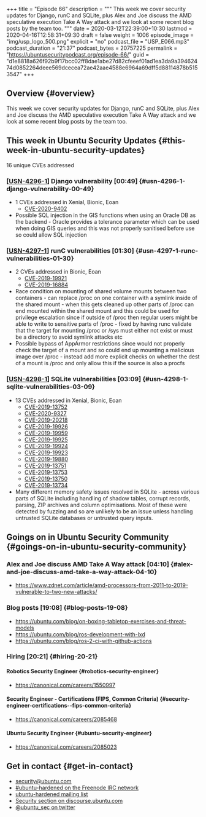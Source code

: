 +++
title = "Episode 66"
description = """
  This week we cover security updates for Django, runC and SQLite, plus Alex
  and Joe discuss the AMD speculative execution Take A Way attack and we
  look at some recent blog posts by the team too.
  """
date = 2020-03-12T22:39:00+10:30
lastmod = 2020-04-16T12:58:31+09:30
draft = false
weight = 1006
episode_image = "img/usp_logo_500.png"
explicit = "no"
podcast_file = "USP_E066.mp3"
podcast_duration = "21:37"
podcast_bytes = 20757225
permalink = "https://ubuntusecuritypodcast.org/episode-66/"
guid = "d1e8818a626f92b9f17bcc02ff8dae1abe27d82cfeeef01ad1ea3da9a39462474d0852264deee569dcecea72ae42aae4588e6964a69dff5d88114878b5153547"
+++

## Overview {#overview}

This week we cover security updates for Django, runC and SQLite, plus Alex
and Joe discuss the AMD speculative execution Take A Way attack and we
look at some recent blog posts by the team too.


## This week in Ubuntu Security Updates {#this-week-in-ubuntu-security-updates}

16 unique CVEs addressed


### [[USN-4296-1](https://usn.ubuntu.com/4296-1/)] Django vulnerability [00:49] {#usn-4296-1-django-vulnerability-00-49}

-   1 CVEs addressed in Xenial, Bionic, Eoan
    -   [CVE-2020-9402](https://people.canonical.com/~ubuntu-security/cve/CVE-2020-9402) <!-- medium -->
-   Possible SQL injection in the GIS functions when using an Oracle DB as
    the backend - Oracle provides a tolerance parameter which can be used
    when doing GIS queries and this was not properly sanitised before use so
    could allow SQL injection


### [[USN-4297-1](https://usn.ubuntu.com/4297-1/)] runC vulnerabilities [01:30] {#usn-4297-1-runc-vulnerabilities-01-30}

-   2 CVEs addressed in Bionic, Eoan
    -   [CVE-2019-19921](https://people.canonical.com/~ubuntu-security/cve/CVE-2019-19921) <!-- medium -->
    -   [CVE-2019-16884](https://people.canonical.com/~ubuntu-security/cve/CVE-2019-16884) <!-- medium -->
-   Race condition on mounting of shared volume mounts between two
    containers - can replace /proc on one container with a symlink inside of
    the shared mount - when this gets cleaned up other parts of /proc can end
    mounted within the shared mount and this could be used for privilege
    escalation since if outside of /proc then regular users might be able to
    write to sensitive parts of /proc - fixed by having runc validate that
    the target for mounting /proc or /sys must either not exist or must be a
    directory to avoid symlink attacks etc
-   Possible bypass of AppArmor restrictions since would not properly check
    the target of a mount and so could end up mounting a malicious image over
    /proc - instead add more explicit checks on whether the dest of a mount
    is /proc and only allow this if the source is also a procfs


### [[USN-4298-1](https://usn.ubuntu.com/4298-1/)] SQLite vulnerabilities [03:09] {#usn-4298-1-sqlite-vulnerabilities-03-09}

-   13 CVEs addressed in Xenial, Bionic, Eoan
    -   [CVE-2019-13752](https://people.canonical.com/~ubuntu-security/cve/CVE-2019-13752) <!-- medium -->
    -   [CVE-2020-9327](https://people.canonical.com/~ubuntu-security/cve/CVE-2020-9327) <!-- medium -->
    -   [CVE-2019-20218](https://people.canonical.com/~ubuntu-security/cve/CVE-2019-20218) <!-- low -->
    -   [CVE-2019-19926](https://people.canonical.com/~ubuntu-security/cve/CVE-2019-19926) <!-- medium -->
    -   [CVE-2019-19959](https://people.canonical.com/~ubuntu-security/cve/CVE-2019-19959) <!-- medium -->
    -   [CVE-2019-19925](https://people.canonical.com/~ubuntu-security/cve/CVE-2019-19925) <!-- medium -->
    -   [CVE-2019-19924](https://people.canonical.com/~ubuntu-security/cve/CVE-2019-19924) <!-- medium -->
    -   [CVE-2019-19923](https://people.canonical.com/~ubuntu-security/cve/CVE-2019-19923) <!-- medium -->
    -   [CVE-2019-19880](https://people.canonical.com/~ubuntu-security/cve/CVE-2019-19880) <!-- medium -->
    -   [CVE-2019-13751](https://people.canonical.com/~ubuntu-security/cve/CVE-2019-13751) <!-- medium -->
    -   [CVE-2019-13753](https://people.canonical.com/~ubuntu-security/cve/CVE-2019-13753) <!-- medium -->
    -   [CVE-2019-13750](https://people.canonical.com/~ubuntu-security/cve/CVE-2019-13750) <!-- medium -->
    -   [CVE-2019-13734](https://people.canonical.com/~ubuntu-security/cve/CVE-2019-13734) <!-- medium -->
-   Many different memory safety issues resolved in SQLite - across various
    parts of SQLite including handling of shadow tables, corrupt records,
    parsing, ZIP archives and column optimisations. Most of these were
    detected by fuzzing and so are unlikely to be an issue unless handling
    untrusted SQLite databases or untrusted query inputs.


## Goings on in Ubuntu Security Community {#goings-on-in-ubuntu-security-community}


### Alex and Joe discuss AMD Take A Way attack [04:10] {#alex-and-joe-discuss-amd-take-a-way-attack-04-10}

-   <https://www.zdnet.com/article/amd-processors-from-2011-to-2019-vulnerable-to-two-new-attacks/>


### Blog posts [19:08] {#blog-posts-19-08}

-   <https://ubuntu.com/blog/on-boxing-tabletop-exercises-and-threat-models>
-   <https://ubuntu.com/blog/ros-development-with-lxd>
-   <https://ubuntu.com/blog/ros-2-ci-with-github-actions>


### Hiring [20:21] {#hiring-20-21}


#### Robotics Security Engineer {#robotics-security-engineer}

-   <https://canonical.com/careers/1550997>


#### Security Engineer - Certifications (FIPS, Common Criteria) {#security-engineer-certifications--fips-common-criteria}

-   <https://canonical.com/careers/2085468>


#### Ubuntu Security Engineer {#ubuntu-security-engineer}

-   <https://canonical.com/careers/2085023>


## Get in contact {#get-in-contact}

-   [security@ubuntu.com](mailto:security@ubuntu.com)
-   [#ubuntu-hardened on the Freenode IRC network](http://webchat.freenode.net/#ubuntu-hardened)
-   [ubuntu-hardened mailing list](https://lists.ubuntu.com/mailman/listinfo/ubuntu-hardened)
-   [Security section on discourse.ubuntu.com](https://discourse.ubuntu.com/c/security)
-   [@ubuntu\_sec on twitter](https://twitter.com/ubuntu%5Fsec)